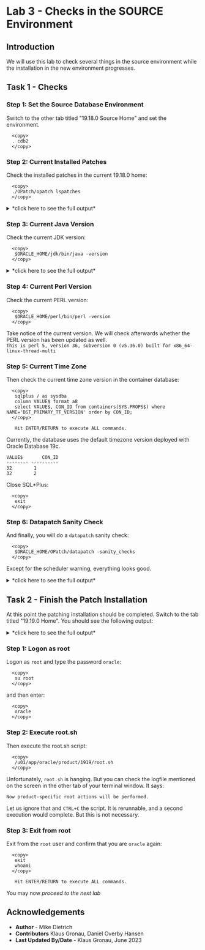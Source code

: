 # Lab 3 - Checks in the SOURCE Environment

## Introduction 
We will use this lab to check several things in the source environment while the installation in the new environment progresses.

## Task 1 - Checks

### Step 1: Set the Source Database Environment

Switch to the other tab titled "19.18.0 Source Home" and set the environment.
  ```
    <copy>
    . cdb2
    </copy>
  ```
  
### Step 2: Current Installed Patches

Check the installed patches in the current 19.18.0 home:
 
  ```
    <copy>
    ./OPatch/opatch lspatches
    </copy>
  ```


<details>
 <summary>*click here to see the full output*</summary>

  ``` text
35246710;HIGH DIRECT PATH READ AFTER 19.18 DBRU PATCHING
35213579;MERGE ON DATABASE RU 19.18.0.0.0 OF 35037877 35046819
35162446;NEED BEHAVIOR CHANGE TO BE SWITCHED OFF
35160800;GG IE FAILS WITH ORA-14400 AT SYSTEM.LOGMNRC_USER AFTER ORACLE DB UPGRADE TO 19.18DBRU
35156936;ORA-7445 [KFFBNEW()+351]  AFTER CONVERT TO ASM FLEX DISKGROUP
34974052;DIRECT NFS CONNECTION RESET MESSAGES
34879016;ALL SESSIONS HANG DUE TO INST_RCV BUFFER IS NOT GETTING WRITE PERMISSION
34871935;SBI  QUEUE BUILDUP - SESSIONS SPIKE WITH GC CURRENT REQUEST  (6-DEC-2022)
34861493;RESYNC CATALOG FAILED IN ZDLRA CATALOG AFTER PROTECTED DATABASE PATCHED TO 19.17
34810252;SPIN OFF FOR BUG 34808861 [ORA-00600  INTERNAL ERROR CODE, ARGUMENTS  [KFDS_GETSEGREUSEENQ01] TERMINATED ALL DB INSTANCES
34793099;STRESS FA CDB CREATION FAILS ON 19.17 WITH THE ORA-00704  BOOTSTRAP PROCESS FAILURE WHILE OPENING PDB$SEED
34783802;PARALLEL QUERY ON PARTITIONED TABLE RETURNS WRONG RESULT
34557500;CTWR CAUSED MULTIPLE INSTANCES IN HUNG STATE ON THE RAC STANDBY DATABASE
34340632;AQAH  SMART MONITORING &amp; RESILIENCY IN QUEUE KGL MEMORY USAGE
33973908;DBWR NOT PICKING UP WRITES FOR SOME TIME
32727143;TRANSACTION-LEVEL CONTENT ISOLATION FOR TRANSACTION-DURATION GLOBAL TEMPORARY TABLES
31222103;STRESS RAC ATPD FAN EVENTS ARE NOT GETTING PROCESSED WITH 21C GI AND 19.4 DB
34972375;DATAPUMP BUNDLE PATCH 19.18.0.0.0
34786990;OJVM RELEASE UPDATE: 19.18.0.0.230117 (34786990)
34765931;Database Release Update : 19.18.0.0.230117 (34765931)
29585399;OCW RELEASE UPDATE 19.3.0.0.0 (29585399)
  ```
</details>

### Step 3: Current Java Version

Check the current JDK version:
  ```
    <copy>
     $ORACLE_HOME/jdk/bin/java -version
    </copy>
  ```

<details>
 <summary>*click here to see the full output*</summary>

  ``` text
   java version "1.8.0_351"
   Java(TM) SE Runtime Environment (build 1.8.0_351-b10)
   Java HotSpot(TM) 64-Bit Server VM (build 25.351-b10, mixed mode)
   [CDB2] oracle@hol:/u01/app/oracle/product/19
  ```
</details>


### Step 4: Current Perl Version

Check the current PERL version:
  ```
    <copy>
     $ORACLE_HOME/perl/bin/perl -version
    </copy>
  ```


Take notice of the current version. We will check afterwards whether the PERL version has been updated as well. </br>
`This is perl 5, version 36, subversion 0 (v5.36.0) built for x86_64-linux-thread-multi`

### Step 5: Current Time Zone

Then check the current time zone version in the container database:

  ```
    <copy>
     sqlplus / as sysdba
     column VALUE$ format a8
     select VALUE$, CON_ID from containers(SYS.PROPS$) where NAME='DST_PRIMARY_TT_VERSION' order by CON_ID;
    </copy>

     Hit ENTER/RETURN to execute ALL commands.
  ```

Currently, the database uses the default timezone version deployed with Oracle Database 19c.
```
VALUE$	     CON_ID
-------- ----------
32		  1
32		  2
```

Close SQL*Plus:
  ```
    <copy>
     exit
    </copy>
  ```

### Step 6: Datapatch Sanity Check

And finally, you will do a `datapatch` sanity check:

  ```
    <copy>
     $ORACLE_HOME/OPatch/datapatch -sanity_checks
    </copy>
  ```


Except for the scheduler warning, everything looks good.

<details>
 <summary>*click here to see the full output*</summary>

  ``` text
$ $ORACLE_HOME/OPatch/datapatch -sanity_checks
SQL Patching sanity checks version 19.18.0.0.0 on Mon 26 Jun 2023 11:24:42 PM CEST
Copyright (c) 2021, 2023, Oracle.  All rights reserved.

Log file for this invocation: /u01/app/oracle/product/19/cfgtoollogs/sqlpatch/sanity_checks_20230626_232442_21784/sanity_checks_20230626_232442_21784.log

Running checks
Checks completed. Printing report:

Check: DB Components status - OK
Check: PDB Violations - OK
Check: System invalid objects - OK
Check: Tablespace Status - OK
Check: Backup jobs - OK
Check: Temp Datafile exists - OK
Check: Datapump running - OK
Check: Container status - OK
Check: Encryption wallet - OK
Check: Dictionary statistics gathering - OK
Check: Scheduled Jobs - NOT OK (WARNING)
  Message: There are current running or scheduled jobs set to run on the next hour. Scheduled jobs may have an impact when run during patching.
  CDB$ROOT:
    JOB_NAME,NEXT_RUN_DATE,SCHEMA_NAME,STATE
    CLEANUP_ONLINE_IND_BUILD,26-JUN-23 11.31.11.725568 PM +02:00,SYS,SCHEDULED
    CLEANUP_ONLINE_PMO,26-JUN-23 11.31.51.369376 PM +02:00,SYS,SCHEDULED
    CLEANUP_TAB_IOT_PMO,26-JUN-23 11.31.21.570852 PM +02:00,SYS,SCHEDULED
    RSE$CLEAN_RECOVERABLE_SCRIPT,27-JUN-23 12.00.00.893871 AM EUROPE/VIENNA,SYS,SCHEDULED
    SM$CLEAN_AUTO_SPLIT_MERGE,27-JUN-23 12.00.00.859886 AM EUROPE/VIENNA,SYS,SCHEDULED
Check: Optim dictionary upgrade parameter - OK
Check: Queryable Inventory locks - OK
Check: Queryable Inventory package - OK
Check: Queryable Inventory external table - OK
Check: Imperva processes - OK
Check: Guardium processes - OK
Check: Locale - OK

Refer to MOS Note and debug log
/u01/app/oracle/product/19/cfgtoollogs/sqlpatch/sanity_checks_20230626_232442_21784/sanity_checks_debug_20230626_232442_21784.log

SQL Patching sanity checks completed on Mon 26 Jun 2023 11:25:08 PM CEST
  ```
</details>




## Task 2 - Finish the Patch Installation

At this point the patching installation should be completed. Switch to the tab titled "19.19.0 Home". You should see the following output:

<details>
 <summary>*click here to see the full output*</summary>

  ``` text
$ . /home/oracle/patch/install_patch.sh 

Preparing the home to patch...
Applying the patch /home/oracle/stage/ru/35042068...
Successfully applied the patch.
Applying the patch /home/oracle/stage/ojvm/35050341...
Successfully applied the patch.
Applying the patch /home/oracle/stage/dpbp/35261302...
Successfully applied the patch.
Applying the patch /home/oracle/stage/mrp/35333937/34340632...
Successfully applied the patch.
Applying the patch /home/oracle/stage/mrp/35333937/35012562...
Successfully applied the patch.
Applying the patch /home/oracle/stage/mrp/35333937/35037877...
Successfully applied the patch.
Applying the patch /home/oracle/stage/mrp/35333937/35116995...
Successfully applied the patch.
Applying the patch /home/oracle/stage/mrp/35333937/35225526...
Successfully applied the patch.
The log can be found at: /u01/app/oraInventory/logs/InstallActions2023-06-26_10-49-18PM/installerPatchActions_2023-06-26_10-49-18PM.log
Launching Oracle Database Setup Wizard...

The response file for this session can be found at:
 /u01/app/oracle/product/1919/install/response/db_2023-06-26_10-49-18PM.rsp

You can find the log of this install session at:
 /u01/app/oraInventory/logs/InstallActions2023-06-26_10-49-18PM/installActions2023-06-26_10-49-18PM.log

As a root user, execute the following script(s):
	1. /u01/app/oracle/product/1919/root.sh

Execute /u01/app/oracle/product/1919/root.sh on the following nodes: 
[hol]


Successfully Setup Software.
  ```
</details>

### Step 1: Logon as root

Logon as `root` and type the password `oracle`:
  ```
    <copy>
     su root
    </copy>
  ```

and then enter:
  ```
    <copy>
     oracle
    </copy>
  ```

### Step 2: Execute root.sh

Then execute the root.sh script:
  ```
    <copy>
     /u01/app/oracle/product/1919/root.sh
    </copy>
  ```

Unfortunately, `root.sh` is hanging. But you can check the logfile mentioned on the screen in the other tab of your terminal window. It says:
```
Now product-specific root actions will be performed.
```

Let us ignore that and `CTRL+C` the script. It is rerunnable, and a second execution would complete. But this is not necessary. 

### Step 3: Exit from root

Exit from the `root` user and confirm that you are `oracle` again:

  ```
    <copy>
     exit
     whoami
    </copy>

     Hit ENTER/RETURN to execute ALL commands.
  ```

You may now *proceed to the next lab*



## Acknowledgements
* **Author** - Mike Dietrich 
* **Contributors** Klaus Gronau, Daniel Overby Hansen  
* **Last Updated By/Date** - Klaus Gronau, June 2023